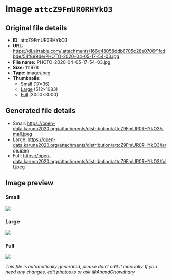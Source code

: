 # Image `attcZ9FmUR0RHYkO3`

## Original file details

- **ID:** attcZ9FmUR0RHYkO3
- **URL:** https://dl.airtable.com/.attachments/166d48058ddb6705c28e0706f1fcdbde/54f899de/PHOTO-2020-04-05-17-54-03.jpg
- **File name:** PHOTO-2020-04-05-17-54-03.jpg
- **Size:** 111978
- **Type:** image/jpeg
- **Thumbnails:**
  - [Small](https://dl.airtable.com/.attachmentThumbnails/e6499e23525847cf6bbd3aa1b8ec7c28/e201a516) (17×36)
  - [Large](https://dl.airtable.com/.attachmentThumbnails/98d438e0141a58f0c3442f0f311799db/1caba51f) (512×1083)
  - [Full](https://dl.airtable.com/.attachmentThumbnails/d473294e48d51954e029c60b03e08893/d8abb3ce) (3000×3000)

## Generated file details

- Small: https://open-data.karuna2020.org/attachments/distribution/attcZ9FmUR0RHYkO3/small.jpeg
- Large: https://open-data.karuna2020.org/attachments/distribution/attcZ9FmUR0RHYkO3/large.jpeg
- Full: https://open-data.karuna2020.org/attachments/distribution/attcZ9FmUR0RHYkO3/full.jpeg

## Image preview

### Small

![](https://open-data.karuna2020.org/attachments/distribution/attcZ9FmUR0RHYkO3/small.jpeg)

### Large

![](https://open-data.karuna2020.org/attachments/distribution/attcZ9FmUR0RHYkO3/large.jpeg)

### Full

![](https://open-data.karuna2020.org/attachments/distribution/attcZ9FmUR0RHYkO3/full.jpeg)

_This file is automatically generated, please don't edit it manually. If you need any changes, edit [photos.ts](/photos.ts) or ask [@AnandChowdhary](https://github.com/AnandChowdhary)_

